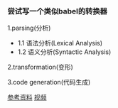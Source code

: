 ### 尝试写一个类似babel的转换器

1.parsing(分析) 
* 1.1 语法分析(Lexical Analysis)
* 1.2 语义分析(Syntactic Analysis)

2.transformation(变形)

3.code generation(代码生成)



[参考资料](https://github.com/1c7/the-super-tiny-compiler/blob/master/super-tiny-compiler.js)
[视频](https://www.youtube.com/watch?v=Tar4WgAfMr4)